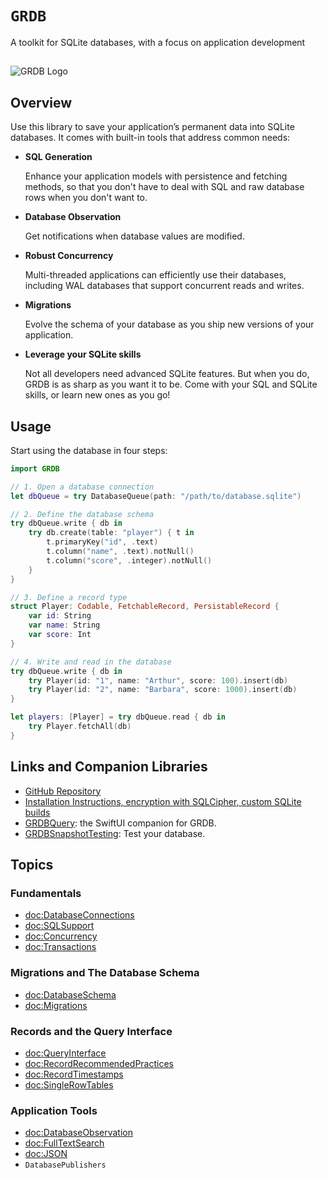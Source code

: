 # ``GRDB``

A toolkit for SQLite databases, with a focus on application development

##

![GRDB Logo](GRDBLogo.png)

## Overview

Use this library to save your application’s permanent data into SQLite databases. It comes with built-in tools that address common needs:

- **SQL Generation**
    
    Enhance your application models with persistence and fetching methods, so that you don't have to deal with SQL and raw database rows when you don't want to.

- **Database Observation**
    
    Get notifications when database values are modified. 

- **Robust Concurrency**
    
    Multi-threaded applications can efficiently use their databases, including WAL databases that support concurrent reads and writes. 

- **Migrations**
    
    Evolve the schema of your database as you ship new versions of your application.
    
- **Leverage your SQLite skills**

    Not all developers need advanced SQLite features. But when you do, GRDB is as sharp as you want it to be. Come with your SQL and SQLite skills, or learn new ones as you go!

## Usage

Start using the database in four steps:

```swift
import GRDB

// 1. Open a database connection
let dbQueue = try DatabaseQueue(path: "/path/to/database.sqlite")

// 2. Define the database schema
try dbQueue.write { db in
    try db.create(table: "player") { t in
        t.primaryKey("id", .text)
        t.column("name", .text).notNull()
        t.column("score", .integer).notNull()
    }
}

// 3. Define a record type
struct Player: Codable, FetchableRecord, PersistableRecord {
    var id: String
    var name: String
    var score: Int
}

// 4. Write and read in the database
try dbQueue.write { db in
    try Player(id: "1", name: "Arthur", score: 100).insert(db)
    try Player(id: "2", name: "Barbara", score: 1000).insert(db)
}

let players: [Player] = try dbQueue.read { db in
    try Player.fetchAll(db)
}
```

## Links and Companion Libraries

- [GitHub Repository](http://github.com/groue/GRDB.swift)
- [Installation Instructions, encryption with SQLCipher, custom SQLite builds](https://github.com/groue/GRDB.swift#installation)
- [GRDBQuery](https://github.com/groue/GRDBQuery): the SwiftUI companion for GRDB.
- [GRDBSnapshotTesting](https://github.com/groue/GRDBSnapshotTesting): Test your database.

## Topics

### Fundamentals

- <doc:DatabaseConnections>
- <doc:SQLSupport>
- <doc:Concurrency>
- <doc:Transactions>

### Migrations and The Database Schema

- <doc:DatabaseSchema>
- <doc:Migrations>

### Records and the Query Interface

- <doc:QueryInterface>
- <doc:RecordRecommendedPractices>
- <doc:RecordTimestamps>
- <doc:SingleRowTables>

### Application Tools

- <doc:DatabaseObservation>
- <doc:FullTextSearch>
- <doc:JSON>
- ``DatabasePublishers``
